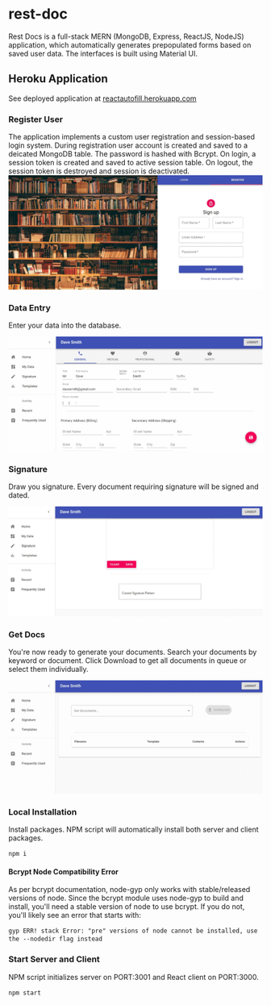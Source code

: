 # rest-doc
 
Rest Docs is a full-stack MERN (MongoDB, Express, ReactJS, NodeJS) application, which automatically generates prepopulated forms based on saved user data. The interfaces is built using Material UI. 

## Heroku Application

See deployed application at [reactautofill.herokuapp.com](https://reactautofill.herokuapp.com/)

### Register User

The application implements a custom user registration and session-based login system. During registration user account is created and saved to a deicated MongoDB table. The password is hashed with Bcrypt. On login, a session token is created and saved to active session table. On logout, the session token is destroyed and session is deactivated. 
![alt text](https://github.com/MSwoboda/rest-doc/blob/master/imgs/register.gif)

### Data Entry

Enter your data into the database.

![alt text](https://github.com/MSwoboda/rest-doc/blob/master/imgs/data.gif)


### Signature 

Draw you signature. Every document requiring signature will be signed and dated.

![alt text](https://github.com/MSwoboda/rest-doc/blob/master/imgs/sign.gif)


### Get Docs

You're now ready to generate your documents. Search your documents by keyword or document. Click Download to get all documents in queue or select them individually.

![alt text](https://github.com/MSwoboda/rest-doc/blob/master/imgs/gen.gif)


### Local Installation

Install packages. NPM script will automatically install both server and client packages.

```
npm i
```

#### Bcrypt Node Compatibility Error

As per bcrypt documentation, node-gyp only works with stable/released versions of node. Since the bcrypt module uses node-gyp to build and install, you'll need a stable version of node to use bcrypt. If you do not, you'll likely see an error that starts with:

```
gyp ERR! stack Error: "pre" versions of node cannot be installed, use the --nodedir flag instead

```

### Start Server and Client

NPM script initializes server on PORT:3001 and React client on PORT:3000. 

```
npm start
```





### 
